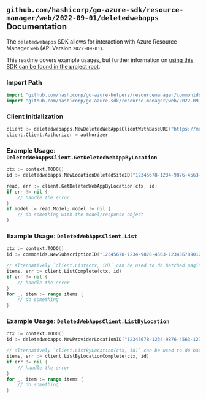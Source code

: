 
## `github.com/hashicorp/go-azure-sdk/resource-manager/web/2022-09-01/deletedwebapps` Documentation

The `deletedwebapps` SDK allows for interaction with Azure Resource Manager `web` (API Version `2022-09-01`).

This readme covers example usages, but further information on [using this SDK can be found in the project root](https://github.com/hashicorp/go-azure-sdk/tree/main/docs).

### Import Path

```go
import "github.com/hashicorp/go-azure-helpers/resourcemanager/commonids"
import "github.com/hashicorp/go-azure-sdk/resource-manager/web/2022-09-01/deletedwebapps"
```


### Client Initialization

```go
client := deletedwebapps.NewDeletedWebAppsClientWithBaseURI("https://management.azure.com")
client.Client.Authorizer = authorizer
```


### Example Usage: `DeletedWebAppsClient.GetDeletedWebAppByLocation`

```go
ctx := context.TODO()
id := deletedwebapps.NewLocationDeletedSiteID("12345678-1234-9876-4563-123456789012", "locationValue", "deletedSiteIdValue")

read, err := client.GetDeletedWebAppByLocation(ctx, id)
if err != nil {
	// handle the error
}
if model := read.Model; model != nil {
	// do something with the model/response object
}
```


### Example Usage: `DeletedWebAppsClient.List`

```go
ctx := context.TODO()
id := commonids.NewSubscriptionID("12345678-1234-9876-4563-123456789012")

// alternatively `client.List(ctx, id)` can be used to do batched pagination
items, err := client.ListComplete(ctx, id)
if err != nil {
	// handle the error
}
for _, item := range items {
	// do something
}
```


### Example Usage: `DeletedWebAppsClient.ListByLocation`

```go
ctx := context.TODO()
id := deletedwebapps.NewProviderLocationID("12345678-1234-9876-4563-123456789012", "locationValue")

// alternatively `client.ListByLocation(ctx, id)` can be used to do batched pagination
items, err := client.ListByLocationComplete(ctx, id)
if err != nil {
	// handle the error
}
for _, item := range items {
	// do something
}
```
